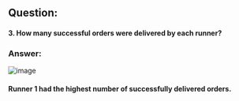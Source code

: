 ## Question: 
#### 3. How many successful orders were delivered by each runner?

### Answer:

![image](https://user-images.githubusercontent.com/35657846/182445241-9799f6c2-2d89-462d-ac68-462af8813ae6.png)

#### Runner 1 had the highest number of successfully delivered orders.
